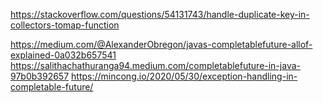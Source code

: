 https://stackoverflow.com/questions/54131743/handle-duplicate-key-in-collectors-tomap-function

https://medium.com/@AlexanderObregon/javas-completablefuture-allof-explained-0a032b657541
https://salithachathuranga94.medium.com/completablefuture-in-java-97b0b392657
https://mincong.io/2020/05/30/exception-handling-in-completable-future/
